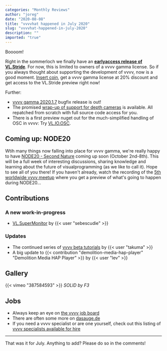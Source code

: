 ```yaml
---
categories: "Monthly Reviews"
author: "joreg"
date: "2020-08-08"
title: "vvvvhat happened in July 2020"
slug: "vvvvhat-happened-in-july-2020"
description: ""
imported: "true"
---
```



Boooom!

Right in the sommerloch we finally have an **[earlyaccess release of VL.Stride](/blog/2020/vl.stride-earlyaccess-available-now)**. For now, this is limited to owners of a vvvv gamma license. So if you always thought about supporting the development of vvvv, now is a good moment. [Insert coin](http://store.vvvv.org), get a vvvv gamma license at 20% discount and get access to the VL.Stride preview right now!

Further:
* [vvvv gamma 2020.1.7](/blog/2020/vvvv-gamma-2020.1.7-release) bugfix release is out!
* The promised [wrap-up of support for depth cameras](/blog/2020/revvvvamped-support-for-depth-cameras) is available. All repatched from scratch with full source code access for you.
* There is a first preview nuget out for the much-simplified handling of OSC in vvvv: Try [VL.IO.OSC](https://www.nuget.org/packages/vl.io.osc).

## Coming up: NODE20

Wtih many things now falling into place for vvvv gamma, we're really happy to have [NODE20 - Second Nature](/blog/2020/node20-second-nature) coming up soon (October 2nd-8th). This will be a full week of interesting discussions, sharing knowledge and learning about the future of visualprogramming (as we like to call it). Hope to see all of you there! If you haven't already, watch the recording of the [5th worldwide vvvv meetup](/blog/2020/5.-worldwide-vvvv-meetup) where you get a preview of what's going to happen during NODE20...

## Contributions

### A new work-in-progress

* [VL.SuperMonitor](https://discourse.vvvv.org/t/vl-supermonitor-experiments-with-edid-info/18691) by {{< user "sebescudie" >}}

### Updates

* The continued series of [vvvv beta tutorials](https://www.youtube.com/playlist?list=PLK3HDkvkLePS9UKCVw1o_eb09Ocws6Wcr) by {{< user "takuma" >}}
* A big update to {{< contribution "demolition-media-hap-player" "Demolition Media HAP Player" >}} by {{< user "lev" >}}

## Gallery

{{< vimeo "387584593" >}}
*SOLID by F3*

## Jobs

* Always keep an eye on [the vvvv job board](https://discourse.vvvv.org/c/jobs)
* There are often some more on [dasauge.de](https://dasauge.de/sta/Vvvv/)
* If you need a vvvv specialist or are one yourself, check out this listing of [vvvv specialists available for hire](https://legacy.vvvv.org/documentation/vvvv-specialists-available-for-hire)

---

That was it for July. Anything to add? Please do so in the comments!





